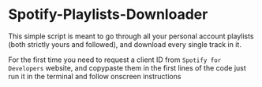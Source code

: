# Spotify-Playlists-Downloader
This simple script is meant to go through all your personal account playlists (both strictly yours and followed), and download every single track in it.

For the first time you need to request a client ID from `Spotify for Developers` website, and copypaste them in the first lines of the code
just run it in the terminal and follow onscreen instructions
